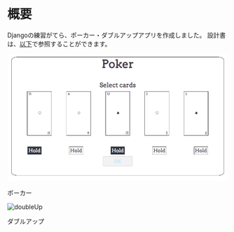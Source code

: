 # 概要

Djangoの練習がてら、ポーカー・ダブルアップアプリを作成しました。
設計書は、[以下](https://a-pompom.github.io/Django-double_up/)で参照することができます。

![poker](./docs/img/poker.png)

ポーカー

![doubleUp](./docs/img/double_up.png)

ダブルアップ
